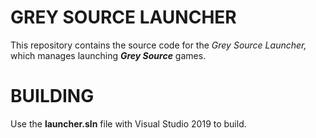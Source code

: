# GREY SOURCE LAUNCHER
This repository contains the source code for the *Grey Source Launcher,* which manages launching ***Grey Source*** games.

# BUILDING
Use the **launcher.sln** file with Visual Studio 2019 to build.
